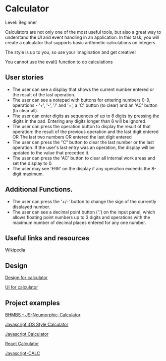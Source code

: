 # Calculator

Level: Beginner

Calculators are not only one of the most useful tools, but also a great way to understand the UI and event handling in an application. In this task, you will create a calculator that supports basic arithmetic calculations on integers.

The style is up to you, so use your imagination and get creative!

You cannot use the eval() function to do calculations

## User stories 

- The user can see a display that shows the current number entered or the result of the last operation.
- The user can see a notepad with buttons for entering numbers 0-9, operations - '+', '-', '/' and '=', a 'C' button (to clear) and an 'AC' button (to clear all).
- The user can enter digits as sequences of up to 8 digits by pressing the digits in the pad. Entering any digits longer than 8 will be ignored.
- The user can press the operation button to display the result of that operation:
the result of the previous operation and the last digit entered OR
The last two numbers OR entered
the last digit entered
- The user can press the "C" button to clear the last number or the last operation. If the user's last entry was an operation, the display will be updated to the value that preceded it.
- The user can press the 'AC' button to clear all internal work areas and set the display to 0.
- The user may see 'ERR' on the display if any operation exceeds the 8-digit maximum.

## Additional Functions.

- The user can press the '+/-' button to change the sign of the currently displayed number.
- The user can see a decimal point button ('.') on the input panel, which allows floating point numbers up to 3 digits and operations with the maximum number of decimal places entered for any one number.

## Useful links and resources

[Wikipedia](https://ru.wikipedia.org/wiki/%D0%9A%D0%B0%D0%BB%D1%8C%D0%BA%D1%83%D0%BB%D1%8F%D1%82%D0%BE%D1%80)

## Design

[Design for calculator](https://dribbble.com/shots/9631225--Design-for-DailyUi-Day004-Calculator)

[UI for calculator](https://dribbble.com/shots/11296741-DailyUI-OO4-Calculator)

## Project examples


[BHMBS - JS-Neumorphic-Calculator](https://barhouum7.github.io/JS-Neumorphic-Calc.github.io/)

[Javascript iOS Style Calculator](https://codepen.io/ssmkhrj/full/jOWBQqO)

[Javascript Calculator](https://codepen.io/giana/pen/GJMBEv)

[React Calculator](https://codepen.io/mjijackson/pen/xOzyGX)

[Javascript-CALC](https://github.com/x0uter/javascript-calc)
